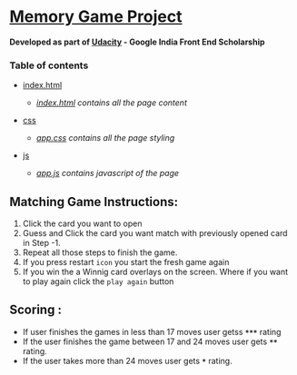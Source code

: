 # [Memory Game Project](https://sravan7.github.io/memoryGame/index.html) 
**Developed as part of [Udacity](https://www.udacity.com/) - Google India Front End Scholarship**

### Table of contents
- [index.html](../memoryGame/index.html)
  - _[index.html](../memoryGame/index.html) contains all the page content_
- [css](../memoryGame/css)
  - _[app.css](../memoryGame/css/app.css) contains all the page styling_ 

- [js](../memoryGame/js)
  - _[app.js](../memoryGame/js/app.js) contains javascript of the page_


## Matching Game Instructions:
1. Click the card you want to open
2. Guess and Click the card you want match with previously opened card in Step -1.
3. Repeat all those steps to finish the game.
4. If you press restart `icon` you start the fresh game again
5. If you win the a Winnig card overlays on the screen. Where if you want to play again click the `play again` button

## Scoring :
- If user finishes the games in less than 17 moves user getss **`***`** rating
- If the user finishes the game between 17 and 24 moves user gets **`**`** rating.
- If the user takes more than 24 moves user gets **`*`** rating.
